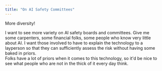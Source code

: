 ```yaml
---
title: "On AI Safety Committees"
---
```


More diversity!

I want to see more variety on AI safety boards and committees.
Give me some carpenters, some financial folks, some people who know very little about AI. 
I want those involved to have to explain the technology to a layperson so that they can sufficiently assess the risk without having some baked in priors.  
Folks have a lot of priors when it comes to this technology, so it'd be nice to see what people who are not in the thick of it every day think. 
